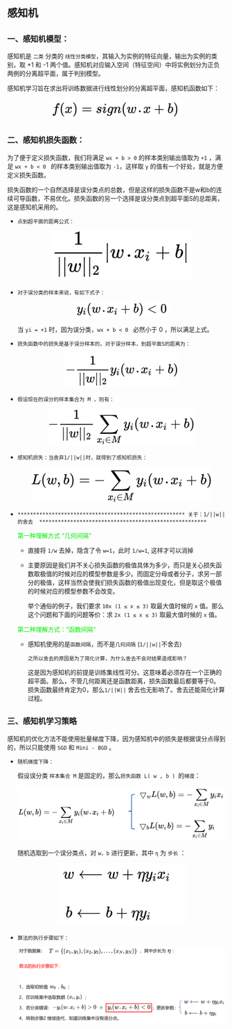 # `感知机`


## `一、感知机模型：`

感知机是 `二类` 分类的 `线性分类模型`，其输入为实例的特征向量，输出为实例的类别，取 +1 和 -1 两个值。感知机对应输入空间（特征空间）中将实例划分为正负两例的分离超平面，属于判别模型。

感知机学习旨在求出将训练数据进行线性划分的分离超平面，感知机函数如下：


<div align=center><img src="./static/感知机模型.jpg"/></div>


## `二、感知机损失函数：`


为了便于定义损失函数，我们将满足 `wx + b > 0` 的样本类别输出值取为 `+1` ，满足 `wx + b < 0 ` 的样本类别输出值取为 `-1`，这样取 `y` 的值有一个好处，就是方便定义损失函数。



损失函数的一个自然选择是误分类点的总数，但是这样的损失函数不是w和b的连续可导函数，不易优化。损失函数的另一个选择是误分类点到超平面S的总距离，这是感知机采用的。

* `点到超平面的距离公式：`


    <div align=center><img src="./static/点到面的距离公式.jpg"/></div>

* `对于误分类的样本来说，有如下式子：`

    <div align=center><img src="./static/误分类样本.jpg"/></div>

    当 `yi = +1` 时，因为误分类，`wx + b < 0 ` 必然小于 0 ，所以满足上式。



* `损失函数中的损失是基于误分样本的，对于误分样本，到超平面S的距离为：`


    <div align=center><img src="./static/误分样本到面的距离公式.jpg"/></div>

* `假设现在的误分的样本集合为 M ，则有：`


    <div align=center><img src="./static/误分样本损失.jpg"/></div>


* `感知机损失：当舍弃1/||w||时，就得到了感知机损失：`

    <div align=center><img src="./static/感知机损失.jpg"/></div>

* `****************************************************** 关于：1/||w|| 的舍去  ******************************************************`

    <font color= gree >第一种理解方式 “几何间隔” </font>

    * 直接将 `1/w` 去掉，隐含了令 `w=1`，此时 `1/w=1`, 这样才可以消掉

    * 主要原因是我们并不关心损失函数的极值具体为多少，而只是关心损失函数取极值的时候对应的模型参数是多少。而固定分母或者分子，求另一部分的极值，这样当然会使我们损失函数的极值出现变化，但是取这个极值的时候对应的模型参数不会改变。

        举个通俗的例子，我们要求 `10x (1 ≤ x ≤ 3)` 取最大值时候的 `x` 值。那么这个问题和下面的问题等价：求 `2x (1 ≤ x ≤ 3)` 取最大值时候的 `x` 值。

    <font color= gree >第二种理解方式：“函数间隔”</font>

    * 感知机使用的是`函数间隔`，而不是`几何间隔` (`1/||w||`不舍去)

        `之所以舍去的原因是为了简化计算，为什么舍去不会对结果造成影响？`

        这是因为感知机的前提是训练集线性可分。这意味着必须存在一个正确的超平面。那么，不管几何距离还是函数距离，损失函数最后都要等于0。损失函数最终肯定为0，那么`1/||W||` 舍去也无影响了。舍去还能简化计算过程。

## `三、感知机学习策略`

感知机的优化方法不能使用批量梯度下降，因为感知机中的损失是根据误分点得到的，所以只能使用 `SGD` 和 `Mini - BGD` 。

* `随机梯度下降：`

    假设误分类 `样本集合 M` 是固定的，那么`损失函数 L( w , b ) `的`梯度`：

    <div align=center><img src="./static/参数更新1.jpg"/></div>

    随机选取到一个误分类点，对 `w，b` 进行更新，其中 `η` 为 `步长` ：

    <div align=center><img src="./static/参数更新2.jpg"/></div>

* `算法的执行步骤如下： `


    <div align=center><img src="./static/算法步骤.jpg"/></div>



